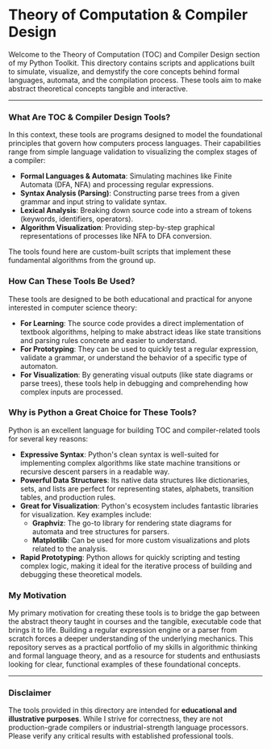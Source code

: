 # Theory of Computation & Compiler Design 

Welcome to the Theory of Computation (TOC) and Compiler Design section of my Python Toolkit. This directory contains scripts and applications built to simulate, visualize, and demystify the core concepts behind formal languages, automata, and the compilation process. These tools aim to make abstract theoretical concepts tangible and interactive.

---

### What Are TOC & Compiler Design Tools?

In this context, these tools are programs designed to model the foundational principles that govern how computers process languages. Their capabilities range from simple language validation to visualizing the complex stages of a compiler:

* **Formal Languages & Automata**: Simulating machines like Finite Automata (DFA, NFA) and processing regular expressions.
* **Syntax Analysis (Parsing)**: Constructing parse trees from a given grammar and input string to validate syntax.
* **Lexical Analysis**: Breaking down source code into a stream of tokens (keywords, identifiers, operators).
* **Algorithm Visualization**: Providing step-by-step graphical representations of processes like NFA to DFA conversion.

The tools found here are custom-built scripts that implement these fundamental algorithms from the ground up.

### How Can These Tools Be Used?

These tools are designed to be both educational and practical for anyone interested in computer science theory:

* **For Learning**: The source code provides a direct implementation of textbook algorithms, helping to make abstract ideas like state transitions and parsing rules concrete and easier to understand.
* **For Prototyping**: They can be used to quickly test a regular expression, validate a grammar, or understand the behavior of a specific type of automaton.
* **For Visualization**: By generating visual outputs (like state diagrams or parse trees), these tools help in debugging and comprehending how complex inputs are processed.

### Why is Python a Great Choice for These Tools?

Python is an excellent language for building TOC and compiler-related tools for several key reasons:

* **Expressive Syntax**: Python's clean syntax is well-suited for implementing complex algorithms like state machine transitions or recursive descent parsers in a readable way.
* **Powerful Data Structures**: Its native data structures like dictionaries, sets, and lists are perfect for representing states, alphabets, transition tables, and production rules.
* **Great for Visualization**: Python's ecosystem includes fantastic libraries for visualization. Key examples include:
    * **Graphviz**: The go-to library for rendering state diagrams for automata and tree structures for parsers.
    * **Matplotlib**: Can be used for more custom visualizations and plots related to the analysis.
* **Rapid Prototyping**: Python allows for quickly scripting and testing complex logic, making it ideal for the iterative process of building and debugging these theoretical models.

### My Motivation

My primary motivation for creating these tools is to bridge the gap between the abstract theory taught in courses and the tangible, executable code that brings it to life. Building a regular expression engine or a parser from scratch forces a deeper understanding of the underlying mechanics. This repository serves as a practical portfolio of my skills in algorithmic thinking and formal language theory, and as a resource for students and enthusiasts looking for clear, functional examples of these foundational concepts.

---

###  Disclaimer

The tools provided in this directory are intended for **educational and illustrative purposes**. While I strive for correctness, they are not production-grade compilers or industrial-strength language processors. Please verify any critical results with established professional tools.
